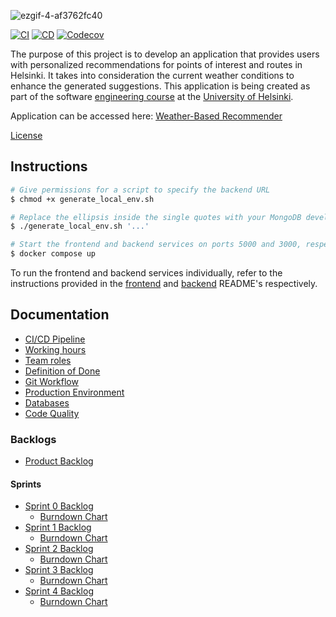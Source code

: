 

![ezgif-4-af3762fc40](https://github.com/HelsinkiUniCollab/WeatherBasedRecommender/assets/101641412/fd68b750-12f0-4746-8067-dc073afa5ffe)

[![CI](https://github.com/HelsinkiUniCollab/WeatherbasedRecommender/actions/workflows/ci.yml/badge.svg)](https://github.com/HelsinkiUniCollab/WeatherbasedRecommender/actions/workflows/ci.yml)
[![CD](https://github.com/HelsinkiUniCollab/WeatherbasedRecommender/actions/workflows/cd.yml/badge.svg?branch=main)](https://github.com/HelsinkiUniCollab/WeatherbasedRecommender/actions/workflows/cd.yml)
[![Codecov](https://codecov.io/github/HelsinkiUniCollab/WeatherBasedRecommender/branch/main/graph/badge.svg?token=RU4KTLCO85)](https://codecov.io/github/HelsinkiUniCollab/WeatherBasedRecommender)

The purpose of this project is to develop an application that provides users with personalized recommendations for points of interest and routes in Helsinki. It takes into consideration the current weather conditions to enhance the generated suggestions. This application is being created as part of the software [engineering course](https://github.com/HY-TKTL/TKT20007-Ohjelmistotuotantoprojekti/) at the [University of Helsinki](https://www.helsinki.fi/fi).

Application can be accessed here: [Weather-Based Recommender](http://128.214.253.51:3000/)

[License](/LICENSE)

## Instructions

```bash
# Give permissions for a script to specify the backend URL
$ chmod +x generate_local_env.sh

# Replace the ellipsis inside the single quotes with your MongoDB development URL and run the script
$ ./generate_local_env.sh '...' 

# Start the frontend and backend services on ports 5000 and 3000, respectively
$ docker compose up
```

To run the frontend and backend services individually, refer to the instructions provided in the [frontend](/recommender-front/README.md) and [backend](/recommender-back/README.md) README's respectively.

## Documentation

* [CI/CD Pipeline](/docs/ci-cd.md)
* [Working hours](/docs/hours.md)
* [Team roles](/docs/roles.md)
* [Definition of Done](/docs/dod.md)
* [Git Workflow](/docs/git-workflow.md)
* [Production Environment](/docs/pouta.md)
* [Databases](/docs/databases.md)
* [Code Quality](/docs/code_quality.md)

### Backlogs 

* [Product Backlog](https://github.com/orgs/HelsinkiUniCollab/projects/1)

#### Sprints
* [Sprint 0 Backlog](https://github.com/orgs/HelsinkiUniCollab/projects/1/views/1)
  * [Burndown Chart](https://github.com/HelsinkiUniCollab/WeatherBasedRecommender/assets/1563603/d7125033-704a-41aa-962c-ccf38f6ffbe8)
* [Sprint 1 Backlog](https://github.com/orgs/HelsinkiUniCollab/projects/1/views/5)
  * [Burndown Chart](https://user-images.githubusercontent.com/1563603/246382227-caa3c55d-8ae1-4ff1-adc4-37d175eda30c.png)
* [Sprint 2 Backlog](https://github.com/orgs/HelsinkiUniCollab/projects/1/views/8)
  * [Burndown Chart](https://github.com/HelsinkiUniCollab/WeatherBasedRecommender/assets/70194087/99774edb-e132-4ed0-831b-e9b7d638ef05)
* [Sprint 3 Backlog](https://github.com/orgs/HelsinkiUniCollab/projects/1/views/9)
  * [Burndown Chart](https://github.com/HelsinkiUniCollab/WeatherBasedRecommender/assets/1563603/82793050-3a47-4eb5-afba-fa1915a7f434)
* [Sprint 4 Backlog](https://github.com/orgs/HelsinkiUniCollab/projects/1/views/11)
  * [Burndown Chart](https://user-images.githubusercontent.com/1563603/259169990-35e11d1b-e03e-4a3c-97b9-a3edcca6b371.png)



